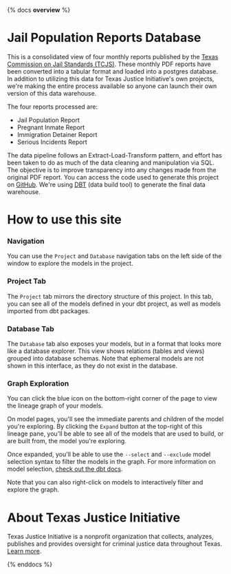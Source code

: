 {% docs __overview__ %}
# Jail Population Reports Database

This is a consolidated view of four monthly reports published by the [Texas Commission on Jail Standards (TCJS)](https://www.tcjs.state.tx.us/population-reports/). These monthly PDF reports have been converted into a tabular format and loaded into a postgres database. In addition to utilizing this data for Texas Justice Initiative's own projects, we're making the entire process available so anyone can launch their own version of this data warehouse.

The four reports processed are:
- Jail Population Report
- Pregnant Inmate Report
- Immigration Detainer Report
- Serious Incidents Report

The data pipeline follows an Extract-Load-Transform pattern, and effort has been taken to do as much of the data cleaning and manipulation via SQL. The objective is to improve transparency into any changes made from the original PDF report. You can access the code used to generate this project on [GitHub](https://github.com/texas-justice-initiative/jail-population-reports/). We're using [DBT](https://docs.getdbt.com/docs/introduction) (data build tool) to generate the final data warehouse.

# How to use this site
### Navigation

You can use the `Project` and `Database` navigation tabs on the left side of the window to explore the models in the project.

### Project Tab

The `Project` tab mirrors the directory structure of this project. In this tab, you can see all of the models defined in your dbt project, as well as models imported from dbt packages.

### Database Tab

The `Database` tab also exposes your models, but in a format that looks more like a database explorer. This view shows relations (tables and views) grouped into database schemas. Note that ephemeral models are not shown in this interface, as they do not exist in the database.

### Graph Exploration

You can click the blue icon on the bottom-right corner of the page to view the lineage graph of your models.

On model pages, you'll see the immediate parents and children of the model you're exploring. By clicking the `Expand` button at the top-right of this lineage pane, you'll be able to see all of the models that are used to build, or are built from, the model you're exploring.

Once expanded, you'll be able to use the `--select` and `--exclude` model selection syntax to filter the models in the graph. For more information on model selection, [check out the dbt docs](https://docs.getdbt.com/docs/model-selection-syntax).

Note that you can also right-click on models to interactively filter and explore the graph.

# About Texas Justice Initiative

Texas Justice Initiative is a nonprofit organization that collects, analyzes, publishes and provides oversight for criminal justice data throughout Texas. [Learn more](https://texasjusticeinitiative.org/).

{% enddocs %}
